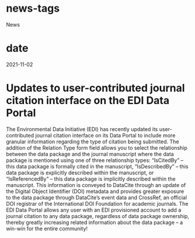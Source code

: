 # news-tags
News

# date
2021-11-02

# Updates to user-contributed journal citation interface on the EDI Data Portal

The Environmental Data Initiative (EDI) has recently updated its user-contributed journal citation interface on its Data Portal to include more granular information regarding the type of citation being submitted. The addition of the Relation Type form field allows you to select the relationship between the data package and the journal manuscript where the data package is mentioned using one of three relationship types: “IsCitedBy” – this data package is formally cited in the manuscript, “IsDescribedBy” – this data package is explicitly described within the manuscript, or “IsReferencedBy” – this data package is implicitly described within the manuscript. This information is conveyed to DataCite through an update of the Digital Object Identifier (DOI) metadata and provides greater exposure to the data package through DataCite’s event data and CrossRef, an official DOI registrar of the International DOI Foundation for academic journals. The EDI Data Portal allows any user with an EDI provisioned account to add a journal citation to any data package, regardless of data package ownership, thereby greatly increasing related information about the data package – a win-win for the entire community!
